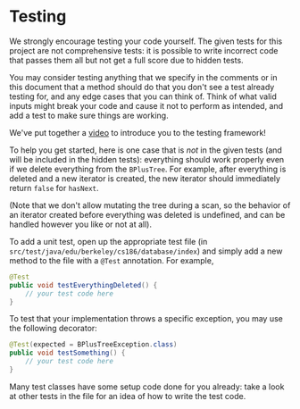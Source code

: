 # Testing

We strongly encourage testing your code yourself. The given tests for this project are not comprehensive tests: it is possible to write incorrect code that passes them all but not get a full score due to hidden tests.

You may consider testing anything that we specify in the comments or in this document that a method should do that you don't see a test already testing for, and any edge cases that you can think of. Think of what valid inputs might break your code and cause it not to perform as intended, and add a test to make sure things are working.

We've put together a [video](https://drive.google.com/drive/folders/1VeqJHtAJ0fFcGvusLjXa-wyKzZ_TKb8L) to introduce you to the testing framework!

To help you get started, here is one case that is _not_ in the given tests \(and will be included in the hidden tests\): everything should work properly even if we delete everything from the `BPlusTree`. For example, after everything is deleted and a new iterator is created, the new iterator should immediately return `false` for `hasNext`.

\(Note that we don't allow mutating the tree during a scan, so the behavior of an iterator created before everything was deleted is undefined, and can be handled however you like or not at all\).

To add a unit test, open up the appropriate test file \(in `src/test/java/edu/berkeley/cs186/database/index`\) and simply add a new method to the file with a `@Test` annotation. For example,

```java
@Test
public void testEverythingDeleted() {
    // your test code here
}
```

To test that your implementation throws a specific exception, you may use the following decorator:

```java
@Test(expected = BPlusTreeException.class)
public void testSomething() {
    // your test code here
}
```

Many test classes have some setup code done for you already: take a look at other tests in the file for an idea of how to write the test code.

